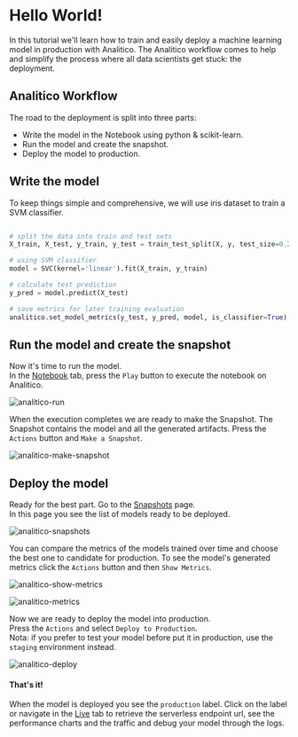 # Hello World!

In this tutorial we'll learn how to train and easily deploy a machine learning model in production with Analitico. The Analitico workflow comes to help and simplify the process where all data scientists get stuck: the deployment.
  
## Analitico Workflow

The road to the deployment is split into three parts:
- Write the model in the Notebook using python & scikit-learn.
- Run the model and create the snapshot.
- Deploy the model to production.


## Write the model

To keep things simple and comprehensive, we will use iris dataset to train a SVM classifier.

```python

# split the data into train and test sets
X_train, X_test, y_train, y_test = train_test_split(X, y, test_size=0.2, random_state=10)

# using SVM classifier 
model = SVC(kernel='linear').fit(X_train, y_train)

# calculate test prediction
y_pred = model.predict(X_test)

# save metrics for later training evaluation
analitico.set_model_metrics(y_test, y_pred, model, is_classifier=True)


```

## Run the model and create the snapshot

Now it's time to run the model.  
In the [Notebook](https://analitico.ai/app/recipes/rx_helloworld/notebook) tab, press the `Play` button to execute the notebook on Analitico.

![analitico-run](https://analitico.ai/api/recipes/rx_helloworld/files/assets/run-notebook.png "Analitico Run Notebook")

When the execution completes we are ready to make the Snapshot. The Snapshot contains the model and all the generated artifacts. 
Press the `Actions` button and `Make a Snapshot`. 

![analitico-make-snapshot](https://analitico.ai/api/recipes/rx_helloworld/files/assets/make-snapshot.png "Analitico Make s Snapshot")

## Deploy the model

Ready for the best part. Go to the [Snapshots](https://analitico.ai/app/recipes/rx_helloworld/snapshots) page.  
In this page you see the list of models ready to be deployed.

![analitico-snapshots](https://analitico.ai/api/recipes/rx_helloworld/files/assets/snapshots.png "Analitico Snapshots page")

You can compare the metrics of the models trained over time and choose the best one to candidate for production.
To see the model's generated metrics click the `Actions` button and then `Show Metrics`.

![analitico-show-metrics](https://analitico.ai/api/recipes/rx_helloworld/files/assets/show-metrics.png "Analitico Show Metrics")

![analitico-metrics](https://analitico.ai/api/recipes/rx_helloworld/files/assets/metrics.png "Analitico Snapshot's metrics")

Now we are ready to deploy the model into production.  
Press the `Actions` and select `Deploy to Production`.  
Nota: if you prefer to test your model before put it in production, use the `staging` environment instead.  

![analitico-deploy](https://analitico.ai/api/recipes/rx_helloworld/files/assets/deploy.png "Analitico Deployment")


#### That's it!
When the model is deployed you see the `production` label. Click on the label or navigate in the [Live](https://analitico.ai/app/recipes/rx_helloworld/live) tab to retrieve the serverless endpoint url, see the performance charts and the traffic and debug your model through the logs.



